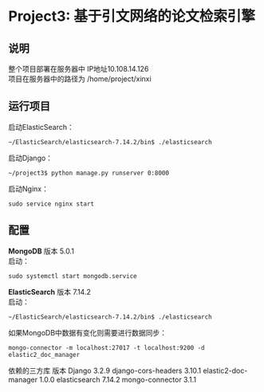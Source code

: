# Project3: 基于引文网络的论文检索引擎
 
##  说明

整个项目部署在服务器中 IP地址10.108.14.126<br>
项目在服务器中的路径为 /home/project/xinxi


##  运行项目
启动ElasticSearch：<br>

    ~/ElasticSearch/elasticsearch-7.14.2/bin$ ./elasticsearch

启动Django：<br>

    ~/project3$ python manage.py runserver 0:8000

启动Nginx：<br>

    sudo service nginx start


##  配置
**MongoDB**
    版本    5.0.1<br>启动：
    
    sudo systemctl start mongodb.service
    
**ElasticSearch**
版本    7.14.2<br>启动： 
    
    ~/ElasticSearch/elasticsearch-7.14.2/bin$ ./elasticsearch
      
如果MongoDB中数据有变化则需要进行数据同步：<br>
    
    mongo-connector -m localhost:27017 -t localhost:9200 -d elastic2_doc_manager


依赖的三方库               版本
Django                  3.2.9
django-cors-headers     3.10.1
elastic2-doc-manager    1.0.0
elasticsearch           7.14.2
mongo-connector         3.1.1
